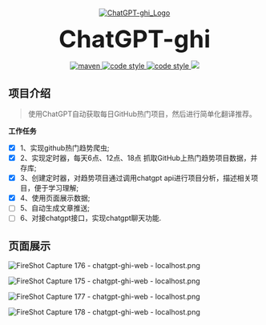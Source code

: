 # 

<p align="center">
  <a href="#">
   <img alt="ChatGPT-ghi_Logo" src="https://p1-juejin.byteimg.com/tos-cn-i-k3u1fbpfcp/2dfebd1f6905438abc9ee4362479d468~tplv-k3u1fbpfcp-watermark.image">
  </a>
</p>
<p align='center' >
    <font size='50'><b>ChatGPT-ghi</b></font>
</p>
<p align="center">
  <a href="#">
   <img alt="maven" src="https://img.shields.io/maven-central/v/org.apache.maven/apache-maven.svg">
  </a>
  <a href="#">
   <img alt="code style" src="https://img.shields.io/badge/%20LICENSE-GPL--2.0-blue.svg">
  </a>
  <a href="#">
   <img alt="code style" src="https://img.shields.io/badge/BUILD-PASSING-green.svg">
  </a>
  <a href="#">
   <img src="https://img.shields.io/badge/ChatGPT_ghi-V1.0 releases-green.svg" >
  </a>
</p>

## 项目介绍

> 使用ChatGPT自动获取每日GitHub热门项目，然后进行简单化翻译推荐。

**工作任务**
- [x] 1、实现github热门趋势爬虫;
- [x] 2、实现定时器，每天6点、12点、18点 抓取GitHub上热门趋势项目数据，并存库;
- [x] 3、创建定时器，对趋势项目通过调用chatgpt api进行项目分析，描述相关项目，便于学习理解;
- [x] 4、使用页面展示数据;
- [ ] 5、自动生成文章推送;
- [ ] 6、对接chatgpt接口，实现chatgpt聊天功能.

## 页面展示

![FireShot Capture 176 - chatgpt-ghi-web - localhost.png](https://p3-juejin.byteimg.com/tos-cn-i-k3u1fbpfcp/b9bc16495fcb4a0d8cb977448fe77454~tplv-k3u1fbpfcp-watermark.image?)

![FireShot Capture 175 - chatgpt-ghi-web - localhost.png](https://p3-juejin.byteimg.com/tos-cn-i-k3u1fbpfcp/c8122be89b424cddb54639e0a9641e92~tplv-k3u1fbpfcp-watermark.image?)

![FireShot Capture 177 - chatgpt-ghi-web - localhost.png](https://p1-juejin.byteimg.com/tos-cn-i-k3u1fbpfcp/9681f9db933146b2930b7c0478c287df~tplv-k3u1fbpfcp-watermark.image?)

![FireShot Capture 178 - chatgpt-ghi-web - localhost.png](https://p6-juejin.byteimg.com/tos-cn-i-k3u1fbpfcp/f2c163c80b794f1cba2bd41302ce5a12~tplv-k3u1fbpfcp-watermark.image?)